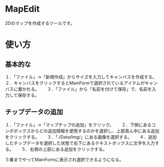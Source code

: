 # MapEdit

2Dのマップを作成するツールです。

# 使い方

## 基本的な

１．「ファイル」→「新規作成」からサイズを入力してキャンバスを作成する。　　
２．キャンバスをクリックするとMainFormで選択されているアイテムがキャンバスに置かれる。　　
３．「ファイル」から「名前を付けて保存」で、名前を入力して保存する。　　

## チップデータの追加

１．「ファイル」→「マップチップの追加」をクリック。　　
２．下側にあるコンボボックスからどの追加情報を使用するのかを選択し、上部真ん中にある追加をクリックする。　　
３．「./Data/Img/」にある画像を選択する。　　
４．追加したチップデータを選択した状態で右下にあるテキストボックスに文字を入力する。　　
５．右側の上部にある追加をクリックする。　　

５番までやってMainFormに表示され選択できるようになる。　　
